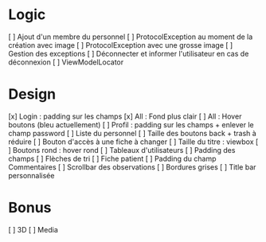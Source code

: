 Logic
=====

[ ] Ajout d'un membre du personnel
	[ ] ProtocolException au moment de la création avec image
	[ ] ProtocolException avec une grosse image
[ ] Gestion des exceptions 
[ ] Déconnecter et informer l'utilisateur en cas de déconnexion
[ ] ViewModelLocator

Design
======


[x] Login : padding sur les champs
[x] All : Fond plus clair
[ ] All : Hover boutons (bleu actuellement)
[ ] Profil : padding sur les champs + enlever le champ password
[ ] Liste du personnel
	[ ] Taille des boutons back + trash à réduire
	[ ] Bouton d'accès à une fiche à changer
	[ ] Taille du titre : viewbox
[ ] Boutons rond : hover rond
[ ] Tableaux d'utilisateurs
	[ ] Padding des champs
	[ ] Flèches de tri
[ ] Fiche patient
	[ ] Padding du champ Commentaires
	[ ] Scrollbar des observations
	[ ] Bordures grises
[ ] Title bar personnalisée

Bonus
=====

[ ] 3D
[ ] Media
